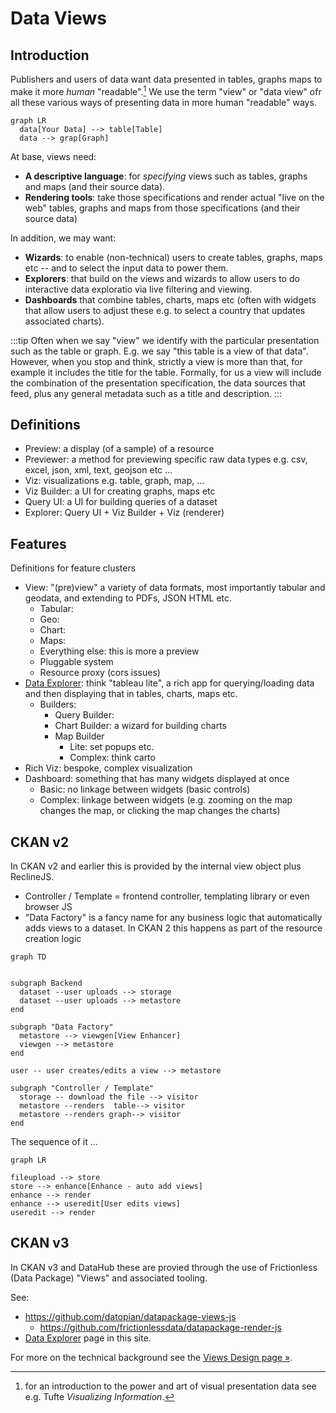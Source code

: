 # Data Views

## Introduction

Publishers and users of data want data presented in tables, graphs maps to make it more *human* "readable".[^1] We use the term "view" or "data view" ofr all these various ways of presenting data in more human "readable" ways.

[^1]: for an introduction to the power and art of visual presentation data see e.g. Tufte *Visualizing Information*.

```mermaid
graph LR
  data[Your Data] --> table[Table]
  data --> grap[Graph]
```

At base, views need:

* **A descriptive language**: for *specifying* views such as tables, graphs and maps (and their source data).
* **Rendering tools**: take those specifications and render actual "live on the web" tables, graphs and maps from those specifications (and their source data)

In addition, we may want:

* **Wizards**: to enable (non-technical) users to create tables, graphs, maps etc -- and to select the input data to power them.
* **Explorers**: that build on the views and wizards to allow users to do interactive data exploratio via live filtering and viewing.
* **Dashboards** that combine tables, charts, maps etc (often with widgets that allow users to adjust these e.g. to select a country that updates associated charts).

:::tip
Often when we say "view" we identify with the particular presentation such as the table or graph. E.g. we say "this table is a view of that data". However, when you stop and think, strictly a view is more than that, for example it includes the title for the table. Formally, for us a view will include the combination of the presentation specification, the data sources that feed, plus any general metadata such as a title and description.
:::

## Definitions

* Preview: a display (of a sample) of a resource
* Previewer: a method for previewing specific raw data types e.g. csv, excel, json, xml, text, geojson etc …
* Viz: visualizations e.g. table, graph, map, ...
* Viz Builder: a UI for creating graphs, maps etc
* Query UI: a UI for building queries of a dataset
* Explorer: Query UI + Viz Builder + Viz (renderer)

## Features

Definitions for feature clusters

* View: "(pre)view" a variety of data formats, most importantly tabular and geodata, and extending to PDFs, JSON HTML etc.
  * Tabular:
  * Geo:
  * Chart:
  * Maps:
  * Everything else: this is more a preview
  * Pluggable system
  * Resource proxy (cors issues)
* [Data Explorer][]: think "tableau lite", a rich app for querying/loading data and then displaying that in tables, charts, maps etc.
  * Builders:
    * Query Builder:
    * Chart Builder: a wizard for building charts
    * Map Builder
      * Lite: set popups etc.
      * Complex: think carto
* Rich Viz: bespoke, complex visualization
* Dashboard: something that has many widgets displayed at once
  * Basic: no linkage between widgets (basic controls)
  * Complex: linkage between widgets (e.g. zooming on the map changes the map, or clicking the map changes the charts)

[Data Explorer]: /docs/dms/data-explorer


## CKAN v2

In CKAN v2 and earlier this is provided by the internal view object plus ReclineJS.

* Controller / Template = frontend controller, templating library or even browser JS
* "Data Factory" is a fancy name for any business logic that automatically adds views to a dataset. In CKAN 2 this happens as part of the resource creation logic

```mermaid
graph TD


subgraph Backend
  dataset --user uploads --> storage
  dataset --user uploads --> metastore
end

subgraph "Data Factory"
  metastore --> viewgen[View Enhancer]
  viewgen --> metastore
end

user -- user creates/edits a view --> metastore

subgraph "Controller / Template"
  storage -- download the file --> visitor
  metastore --renders  table--> visitor
  metastore --renders graph--> visitor
end
```

The sequence of it ...

```mermaid
graph LR

fileupload --> store
store --> enhance[Enhance - auto add views]
enhance --> render
enhance --> useredit[User edits views]
useredit --> render
```

## CKAN v3

In CKAN v3 and DataHub these are provied through the use of Frictionless (Data Package) "Views" and associated tooling.

See:

* https://github.com/datopian/datapackage-views-js
  * https://github.com/frictionlessdata/datapackage-render-js
* [Data Explorer][] page in this site.

For more on the technical background see the [Views Design page &raquo;](/docs/dms/views/design).

